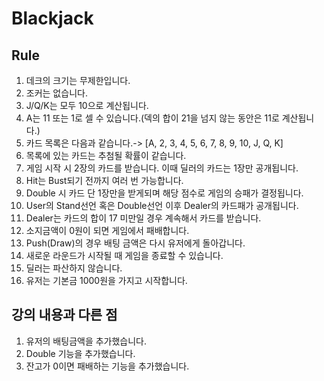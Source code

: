 # Blackjack
## Rule
1. 데크의 크기는 무제한입니다.
2. 조커는 없습니다.
3. J/Q/K는 모두 10으로 계산됩니다.
4. A는 11 또는 1로 셀 수 있습니다.(덱의 합이 21을 넘지 않는 동안은 11로 계산됩니다.)
5. 카드 목록은 다음과 같습니다.-> [A, 2, 3, 4, 5, 6, 7, 8, 9, 10, J, Q, K]
6. 목록에 있는 카드는 추첨될 확률이 같습니다.
7. 게임 시작 시 2장의 카드를 받습니다. 이때 딜러의 카드는 1장만 공개됩니다.
8. Hit는 Bust되기 전까지 여러 번 가능합니다.
9. Double 시 카드 단 1장만을 받게되며 해당 점수로 게임의 승패가 결정됩니다.
10. User의 Stand선언 혹은 Double선언 이후 Dealer의 카드패가 공개됩니다.
11. Dealer는 카드의 합이 17 미만일 경우 계속해서 카드를 받습니다. 
12. 소지금액이 0원이 되면 게임에서 패배합니다.
13. Push(Draw)의 경우 배팅 금액은 다시 유저에게 돌아갑니다.
14. 새로운 라운드가 시작될 때 게임을 종료할 수 있습니다. 
15. 딜러는 파산하지 않습니다.
16. 유저는 기본금 1000원을 가지고 시작합니다.
## 강의 내용과 다른 점
1. 유저의 배팅금액을 추가했습니다.
2. Double 기능을 추가했습니다.
3. 잔고가 0이면 패배하는 기능을 추가했습니다.